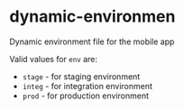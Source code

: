 # dynamic-environmen
Dynamic environment file for the mobile app

Valid values for `env` are:
* `stage` - for staging environment
* `integ` - for integration environment
* `prod` - for production environment
